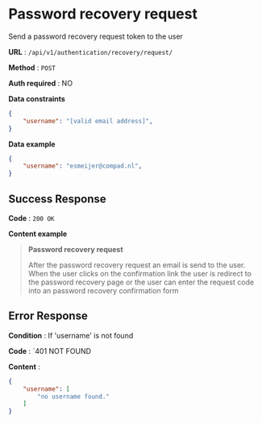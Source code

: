 # Password recovery request

Send a password recovery request token to the user

**URL** : `/api/v1/authentication/recovery/request/`

**Method** : `POST`

**Auth required** : NO

**Data constraints**

```json
{
    "username": "[valid email address]",
}
```

**Data example**

```json
{
    "username": "esmeijer@compad.nl",
}
```

## Success Response

**Code** : `200 OK`

**Content example**





> **Password recovery request** 
>
> After the password recovery request an email is send to the user. When the user clicks on the confirmation link
> the user is redirect to the password recovery page or the user can enter the request code into an password recovery confirmation
> form
>



## Error Response

**Condition** : If 'username' is not found

**Code** : `401 NOT FOUND

**Content** :

```json
{
    "username": [
        "no username found."
    ]
}
```
